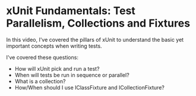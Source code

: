 # xUnit Fundamentals: Test Parallelism, Collections and Fixtures

In this video, I've covered the pillars of xUnit to understand the basic yet important concepts when writing tests.

I've covered these questions:
- How will xUnit pick and run a test?
- When will tests be run in sequence or parallel?
- What is a collection?
- How/When should I use IClassFixture and ICollectionFixture?

